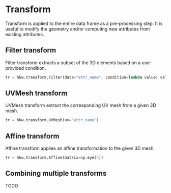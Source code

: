 # Transform

Transform is applied to the entire data frame as a pre-processing step. It is useful to modify the
geometry and/or computing new attributes from existing attributes.

## Filter transform

Filter transform extracts a subset of the 3D elements based on a user provided condition.

```py
tr = hkw.transform.Filter(data="attr_name", condition=lambda value: value > 0)
```

## UVMesh transform

UVMesh transform extract the corresponding UV mesh from a given 3D mesh.

```py
tr = hkw.transform.UVMesh(uv="attr_name")
```

## Affine transform

Affine transform applies an affine transformation to the given 3D mesh.

```py
tr = hkw.transform.Affine(matrix=np.eye(4))
```

## Combining multiple transforms

TODO
